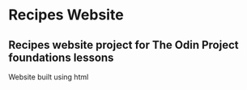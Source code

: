 # Recipes Website
Recipes website project for The Odin Project foundations lessons
--------
Website built using html
